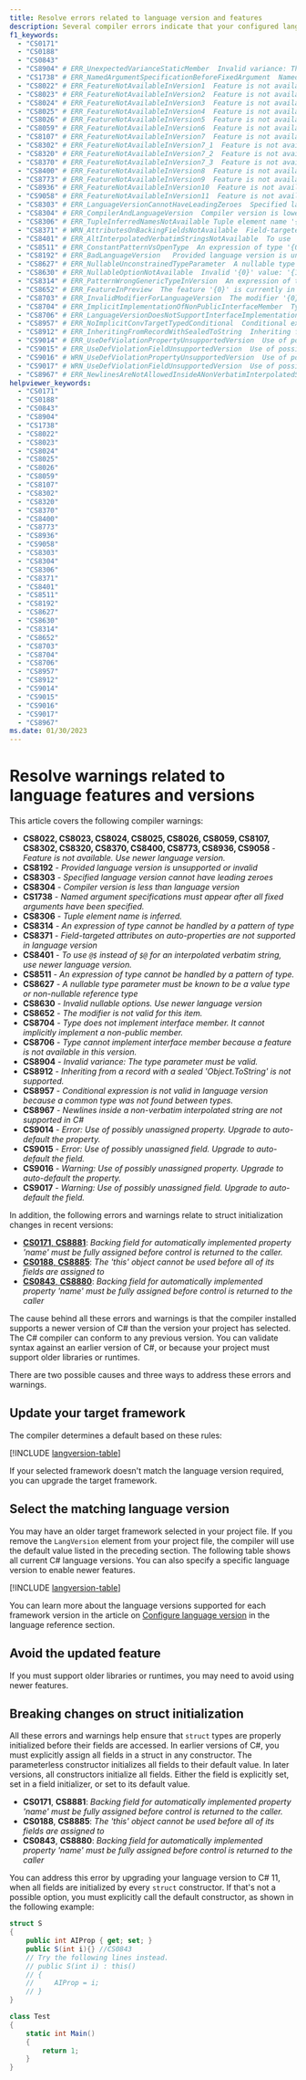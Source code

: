 ```yaml
---
title: Resolve errors related to language version and features
description: Several compiler errors indicate that your configured language version doesn't support a feature you're using. This article shows how to fix those errors and warnings.
f1_keywords:
  - "CS0171"
  - "CS0188"
  - "CS0843"
  - "CS8904" # ERR_UnexpectedVarianceStaticMember  Invalid variance: The type parameter '{1}' must be {3} valid on '{0}' unless language version '{4}' or greater is used. '{1}' is {2}.
  - "CS1738" # ERR_NamedArgumentSpecificationBeforeFixedArgument  Named argument specifications must appear after all fixed arguments have been specified. Please use language version {0} or greater to allow non-trailing named arguments
  - "CS8022" # ERR_FeatureNotAvailableInVersion1  Feature is not available in C# 1. Please use language version.
  - "CS8023" # ERR_FeatureNotAvailableInVersion2  Feature is not available in C# 2. Please use language version.
  - "CS8024" # ERR_FeatureNotAvailableInVersion3  Feature is not available in C# 3. Please use language version.
  - "CS8025" # ERR_FeatureNotAvailableInVersion4  Feature is not available in C# 4. Please use language version.
  - "CS8026" # ERR_FeatureNotAvailableInVersion5  Feature is not available in C# 5. Please use language version.
  - "CS8059" # ERR_FeatureNotAvailableInVersion6  Feature is not available in C# 6. Please use language version.
  - "CS8107" # ERR_FeatureNotAvailableInVersion7  Feature is not available in C# 7. Please use language version.
  - "CS8302" # ERR_FeatureNotAvailableInVersion7_1  Feature is not available in C# 7.1. Please use language version.
  - "CS8320" # ERR_FeatureNotAvailableInVersion7_2  Feature is not available in C# 7.2. Please use language version.
  - "CS8370" # ERR_FeatureNotAvailableInVersion7_3  Feature is not available in C# 7.3. Please use language version.
  - "CS8400" # ERR_FeatureNotAvailableInVersion8  Feature is not available in C# 8. Please use language version.
  - "CS8773" # ERR_FeatureNotAvailableInVersion9  Feature is not available in C# 9. Please use language version.
  - "CS8936" # ERR_FeatureNotAvailableInVersion10  Feature is not available in C# 10. Please use language version.
  - "CS9058" # ERR_FeatureNotAvailableInVersion11  Feature is not available in C# 11. Please use language version.
  - "CS8303" # ERR_LanguageVersionCannotHaveLeadingZeroes  Specified language version cannot have leading zeroes
  - "CS8304" # ERR_CompilerAndLanguageVersion  Compiler version is lower than Language version
  - "CS8306" # ERR_TupleInferredNamesNotAvailable Tuple element name '{0}' is inferred. Please use language version {1} or greater to access an element by its inferred name.
  - "CS8371" # WRN_AttributesOnBackingFieldsNotAvailable  Field-targeted attributes on auto-properties are not supported in language version
  - "CS8401" # ERR_AltInterpolatedVerbatimStringsNotAvailable  To use '@$' instead of '$@' for an interpolated verbatim string, please use language version '{0}' or greater.
  - "CS8511" # ERR_ConstantPatternVsOpenType  An expression of type '{0}' cannot be handled by a pattern of type '{1}'
  - "CS8192" # ERR_BadLanguageVersion   Provided language version is unsupported or invalid
  - "CS8627" # ERR_NullableUnconstrainedTypeParameter  A nullable type parameter must be known to be a value type or non-nullable reference type
  - "CS8630" # ERR_NullableOptionNotAvailable  Invalid '{0}' value: '{1}' for C# {2}. Please use language version '{3}' or greater
  - "CS8314" # ERR_PatternWrongGenericTypeInVersion  An expression of type '{0}' cannot be handled by a pattern of type
  - "CS8652" # ERR_FeatureInPreview  The feature '{0}' is currently in Preview and *unsupported*. To use Preview features, use the 'preview' language version
  - "CS8703" # ERR_InvalidModifierForLanguageVersion  The modifier '{0}' is not valid for this item in C# {1}. Please use language version '{2}' or greater.
  - "CS8704" # ERR_ImplicitImplementationOfNonPublicInterfaceMember  Type does not implement interface member. Type cannot implicitly implement a non-public member in selected version.
  - "CS8706" # ERR_LanguageVersionDoesNotSupportInterfaceImplementationForMember  Type cannot implement interface member '{1}' in type '{2}' because feature '{3}' is not available in 
  - "CS8957" # ERR_NoImplicitConvTargetTypedConditional  Conditional expression is not valid in language version {0} because a common type was not found between '{1}' and '{2}'
  - "CS8912" # ERR_InheritingFromRecordWithSealedToString  Inheriting from a record with a sealed 'Object.ToString' is not supported
  - "CS9014" # ERR_UseDefViolationPropertyUnsupportedVersion  Use of possibly unassigned property
  - "CS9015" # ERR_UseDefViolationFieldUnsupportedVersion  Use of possibly unassigned field
  - "CS9016" # WRN_UseDefViolationPropertyUnsupportedVersion  Use of possibly unassigned property
  - "CS9017" # WRN_UseDefViolationFieldUnsupportedVersion  Use of possibly unassigned field
  - "CS8967" # ERR_NewlinesAreNotAllowedInsideANonVerbatimInterpolatedString  Newlines inside a non-verbatim interpolated string are not supported in C#
helpviewer_keywords:
  - "CS0171"
  - "CS0188"
  - "CS0843"
  - "CS8904"
  - "CS1738"
  - "CS8022"
  - "CS8023"
  - "CS8024"
  - "CS8025"
  - "CS8026"
  - "CS8059"
  - "CS8107"
  - "CS8302"
  - "CS8320"
  - "CS8370"
  - "CS8400"
  - "CS8773"
  - "CS8936"
  - "CS9058"
  - "CS8303"
  - "CS8304"
  - "CS8306"
  - "CS8371"
  - "CS8401"
  - "CS8511"
  - "CS8192"
  - "CS8627"
  - "CS8630"
  - "CS8314"
  - "CS8652"
  - "CS8703"
  - "CS8704"
  - "CS8706"
  - "CS8957"
  - "CS8912"
  - "CS9014"
  - "CS9015"
  - "CS9016"
  - "CS9017"
  - "CS8967"
ms.date: 01/30/2023
---
```

# Resolve warnings related to language features and versions

This article covers the following compiler warnings:

<!-- The text in this list generates issues for Acrolinx, because they don't use contractions.
That's be design. The text closely matches the text of the compiler error / warning for SEO purposes.
 -->
- **CS8022, CS8023, CS8024, CS8025, CS8026, CS8059, CS8107, CS8302, CS8320, CS8370, CS8400, CS8773, CS8936, CS9058** - *Feature is not available. Use newer language version.*
- **CS8192** - *Provided language version is unsupported or invalid*
- **CS8303** - *Specified language version cannot have leading zeroes*
- **CS8304** - *Compiler version is less than language version*
- **CS1738** - *Named argument specifications must appear after all fixed arguments have been specified.*
- **CS8306** - *Tuple element name is inferred.*
- **CS8314** - *An expression of type cannot be handled by a pattern of type*
- **CS8371** - *Field-targeted attributes on auto-properties are not supported in language version*
- **CS8401** - *To use `@$` instead of `$@` for an interpolated verbatim string, use newer language version.*
- **CS8511** - *An expression of type cannot be handled by a pattern of type.*
- **CS8627** - *A nullable type parameter must be known to be a value type or non-nullable reference type*
- **CS8630** - *Invalid nullable options. Use newer language version*
- **CS8652** - *The modifier is not valid for this item.*
- **CS8704** - *Type does not implement interface member. It cannot implicitly implement a non-public member.*
- **CS8706** - *Type cannot implement interface member because a feature is not available in this version.*
- **CS8904** - *Invalid variance: The type parameter must be valid.*
- **CS8912** - *Inheriting from a record with a sealed 'Object.ToString' is not supported.*
- **CS8957** - *Conditional expression is not valid in language version because a common type was not found between types.*
- **CS8967** - *Newlines inside a non-verbatim interpolated string are not supported in C#*
- **CS9014** - *Error: Use of possibly unassigned property. Upgrade to auto-default the property.*
- **CS9015** - *Error: Use of possibly unassigned field. Upgrade to auto-default the field.*
- **CS9016** - *Warning: Use of possibly unassigned property. Upgrade to auto-default the property.*
- **CS9017** - *Warning: Use of possibly unassigned field. Upgrade to auto-default the field.*

In addition, the following errors and warnings relate to struct initialization changes in recent versions:

- [**CS0171**, **CS8881**](#breaking-changes-on-struct-initialization): *Backing field for automatically implemented property 'name' must be fully assigned before control is returned to the caller.*
- [**CS0188**, **CS8885**](#breaking-changes-on-struct-initialization): *The 'this' object cannot be used before all of its fields are assigned to*
- [**CS0843**, **CS8880**](#breaking-changes-on-struct-initialization): *Backing field for automatically implemented property 'name' must be fully assigned before control is returned to the caller*

The cause behind all these errors and warnings is that the compiler installed supports a newer version of C# than the version your project has selected. The C# compiler can conform to any previous version. You can validate syntax against an earlier version of C#, or because your project must support older libraries or runtimes.

There are two possible causes and three ways to address these errors and warnings.

## Update your target framework

The compiler determines a default based on these rules:

[!INCLUDE [langversion-table](../includes/default-langversion-table.md)]

If your selected framework doesn't match the language version required, you can upgrade the target framework.

## Select the matching language version

You may have an older target framework selected in your project file. If you remove the `LangVersion` element from your project file, the compiler will use the default value listed in the preceding section. The following table shows all current C# language versions. You can also specify a specific language version to enable newer features.

[!INCLUDE [langversion-table](../includes/langversion-table.md)]

You can learn more about the language versions supported for each framework version in the article on [Configure language version](../configure-language-version.md) in the language reference section.

## Avoid the updated feature

If you must support older libraries or runtimes, you may need to avoid using newer features.

## Breaking changes on struct initialization

All these errors and warnings help ensure that `struct` types are properly initialized before their fields are accessed. In earlier versions of C#, you must explicitly assign all fields in a struct in any constructor. The parameterless constructor initializes all fields to their default value. In later versions, all constructors initialize all fields. Either the field is explicitly set, set in a field initializer, or set to its default value.

- **CS0171**, **CS8881**: *Backing field for automatically implemented property 'name' must be fully assigned before control is returned to the caller.*
- **CS0188**, **CS8885**: *The 'this' object cannot be used before all of its fields are assigned to*
- **CS0843**, **CS8880**: *Backing field for automatically implemented property 'name' must be fully assigned before control is returned to the caller*

You can address this error by upgrading your language version to C# 11, when all fields are initialized by every `struct` constructor. If that's not a possible option, you must explicitly call the default constructor, as shown in the following example:

```csharp
struct S
{
    public int AIProp { get; set; }
    public S(int i){} //CS0843
    // Try the following lines instead.
    // public S(int i) : this()
    // {
    //     AIProp = i;
    // }
}

class Test
{
    static int Main()
    {
        return 1;
    }
}
```
